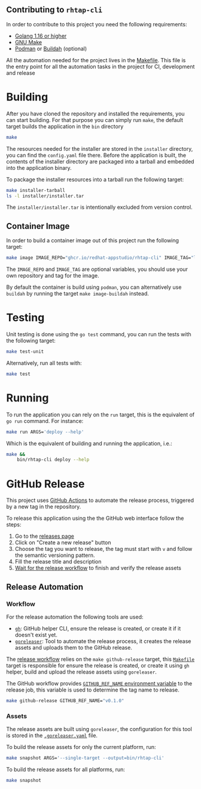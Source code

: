 Contributing to `rhtap-cli`
---------------------------

In order to contribute to this project you need the following requirements:

- [Golang 1.16 or higher][golang]
- [GNU Make][gnuMake]
- [Podman][podman] or [Buildah][buildah] (optional)

All the automation needed for the project lives in the [Makefile](Makefile). This file is the entry point for all the automation tasks in the project for CI, development and release

# Building

After you have cloned the repository and installed the requirements, you can start building. For that purpose you can simply run `make`, the default target builds the application in the `bin` directory

```bash
make
```

The resources needed for the installer are stored in the `installer` directory, you can find the `config.yaml` file there. Before the application is built, the contents of the installer directory are packaged into a tarball and embedded into the application binary.

To package the installer resources into a tarball run the following target:

```bash
make installer-tarball
ls -l installer/installer.tar
```

The `installer/installer.tar` is intentionally excluded from version control.

## Container Image

In order to build a container image out of this project run the following target:

```bash
make image IMAGE_REPO="ghcr.io/redhat-appstudio/rhtap-cli" IMAGE_TAG="latest"
```

The `IMAGE_REPO` and `IMAGE_TAG` are optional variables, you should use your own repository and tag for the image.

By default the container is build using `podman`, you can alternatively use `buildah` by running the target `make image-buildah` instead.

# Testing

Unit testing is done using the `go test` command, you can run the tests with the following target:

```bash
make test-unit
```

Alternatively, run all tests with:

```bash
make test
```

# Running

To run the application you can rely on the `run` target, this is the equivalent of `go run` command. For instance:

```bash
make run ARGS='deploy --help'
```

Which is the equivalent of building and running the application, i.e.:

```bash
make &&
    bin/rhtap-cli deploy --help
```

# GitHub Release

This project uses [GitHub Actions](.github/workflows/release.yaml) to automate the release process, triggered by a new tag in the repository.

To release this application using the the GitHub web interface follow the steps:

1. Go to the [releases page][releases]
2. Click on "Create a new release" button
3. Choose the tag you want to release, the tag must start with `v` and follow the semantic versioning pattern.
4. Fill the release title and description
5. [Wait for the release workflow][actions] to finish and verify the release assets

## Release Automation

### Workflow

For the release automation the following tools are used:
- [`gh`][gitHubCLI]: GitHub helper CLI, ensure the release is created, or create it if it doesn't exist yet.
- [`goreleaser`][goreleaser]: Tool to automate the release process, it creates the release assets and uploads them to the GitHub release.

The [release workflow](.github/workflows/release.yaml) relies on the `make github-release` target, this [`Makefile`](Makefile) target is responsible for ensure the release is created, or create it using `gh` helper, build and upload the release assets using `goreleaser`.

The GitHub workflow provides [`GITHUB_REF_NAME` environment variable][gitHubDocWorkflowEnvVars] to the release job, this variable is used to determine the tag name to release.

```bash
make github-release GITHUB_REF_NAME="v0.1.0"
```

### Assets

The release assets are built using `goreleaser`, the configuration for this tool is stored in the [`.goreleaser.yaml`](.goreleaser.yaml) file.

To build the release assets for only the current platform, run:

```bash
make snapshot ARGS='--single-target --output=bin/rhtap-cli'
```

To build the release assets for all platforms, run:

```bash
make snapshot
```

[actions]: https://github.com/redhat-appstudio/rhtap-cli/actions
[gitHubCLI]: https://cli.github.com
[gitHubDocWorkflowEnvVars]: https://docs.github.com/en/actions/writing-workflows/choosing-what-your-workflow-does/variables#default-environment-variables
[gnuMake]: https://www.gnu.org/software/make
[golang]: https://golang.org/dl
[goreleaser]: https://goreleaser.com
[buildah]: https://buildah.io
[podman]: https://podman.io
[releases]: https://github.com/redhat-appstudio/rhtap-cli/releases
